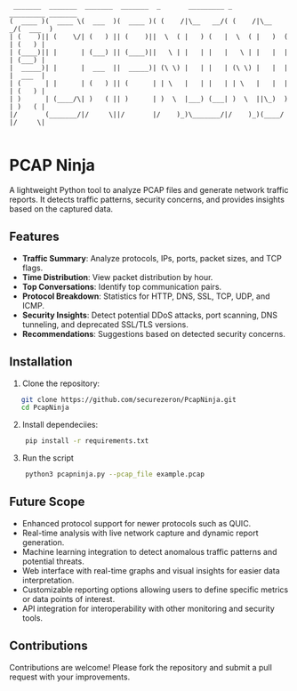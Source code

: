 ```
 _______  _______  _______  _______  _       _________ _       _________ _______ 
(  ____ )(  ____ \(  ___  )(  ____ )( (    /|\__   __/( (    /|\__    _/(  ___  )
| (    )|| (    \/| (   ) || (    )||  \  ( |   ) (   |  \  ( |   )  (  | (   ) |
| (____)|| |      | (___) || (____)||   \ | |   | |   |   \ | |   |  |  | (___) |
|  _____)| |      |  ___  ||  _____)| (\ \) |   | |   | (\ \) |   |  |  |  ___  |
| (      | |      | (   ) || (      | | \   |   | |   | | \   |   |  |  | (   ) |
| )      | (____/\| )   ( || )      | )  \  |___) (___| )  \  ||\_)  )  | )   ( |
|/       (_______/|/     \||/       |/    )_)\_______/|/    )_)(____/   |/     \|
                                                                                 
```
                                                                                 


# PCAP Ninja

A lightweight Python tool to analyze PCAP files and generate network traffic reports. It detects traffic patterns, security concerns, and provides insights based on the captured data.

## Features

- **Traffic Summary**: Analyze protocols, IPs, ports, packet sizes, and TCP flags.
- **Time Distribution**: View packet distribution by hour.
- **Top Conversations**: Identify top communication pairs.
- **Protocol Breakdown**: Statistics for HTTP, DNS, SSL, TCP, UDP, and ICMP.
- **Security Insights**: Detect potential DDoS attacks, port scanning, DNS tunneling, and deprecated SSL/TLS versions.
- **Recommendations**: Suggestions based on detected security concerns.

## Installation  
1. Clone the repository:

```bash
   git clone https://github.com/securezeron/PcapNinja.git
   cd PcapNinja
```

2. Install dependeciies:
```bash
    pip install -r requirements.txt
```

3. Run the script
```bash
    python3 pcapninja.py --pcap_file example.pcap
```

## Future Scope
- Enhanced protocol support for newer protocols such as QUIC.
- Real-time analysis with live network capture and dynamic report generation.
- Machine learning integration to detect anomalous traffic patterns and potential threats.
- Web interface with real-time graphs and visual insights for easier data interpretation.
- Customizable reporting options allowing users to define specific metrics or data points of interest.
- API integration for interoperability with other monitoring and security tools.

## Contributions
Contributions are welcome! Please fork the repository and submit a pull request with your improvements.